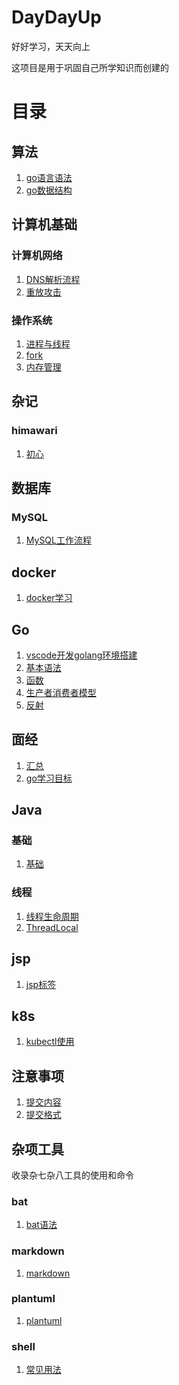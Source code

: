 # DayDayUp
好好学习，天天向上

这项目是用于巩固自己所学知识而创建的

# 目录

## 算法
1. [go语言语法](./algorithm/goGrammer.md)
2. [go数据结构](./algorithm/dataStructure.md)

## 计算机基础

### 计算机网络

1. [DNS解析流程](./computerBasics/computernetwork/DNSwork.md)
2. [重放攻击](./computerBasics/computernetwork/replayattack.md)

### 操作系统

1. [进程与线程](./computerBasics/os/ProcessAndThread.md)
2. [fork](./computerBasics/os/Fork.md)
3. [内存管理](./computerBasics/os/MemoryManagement.md)

## 杂记
### himawari
1. [初心](./daily/himawari/initialCommit.md)

## 数据库

### MySQL

1. [MySQL工作流程](./database/MySQL/howtowork.md)

## docker
1. [docker学习](./docker/dockerStudy.md)

## Go
1. [vscode开发golang环境搭建](./go/install.md)
2. [基本语法](./go/basicgrammar.md)
3. [函数](./go/function.md)
4. [生产者消费者模型](./go/productconsumermodel.md)
5. [反射](./go/reflect.md)

## 面经
1. [汇总](./interviewExperience/summary.md)
2. [go学习目标](./interviewExperience/goRequirement.md)

## Java

### 基础

1. [基础](./java/basic/basic.md)

### 线程

1. [线程生命周期](./java/thread/ThreadLifeCycle.md)
2. [ThreadLocal](./java/thread/ThreadLocal.md)

## jsp
1. [jsp标签](./jsp/tag.md)

## k8s
1. [kubectl使用](./k8s/kubectl.md)

## 注意事项
1. [提交内容](./notice/content.md)
2. [提交格式](./notice/commitFormat.md)

## 杂项工具
收录杂七杂八工具的使用和命令

### bat
1. [bat语法](./tool/bat/batGrammer.md)

### markdown
1. [markdown](./tool/markdown/markdown.md)

### plantuml
1. [plantuml](./tool/plantuml/plantuml.md)

### shell
1. [常见用法](./tool/shell/commonUsage.md)






